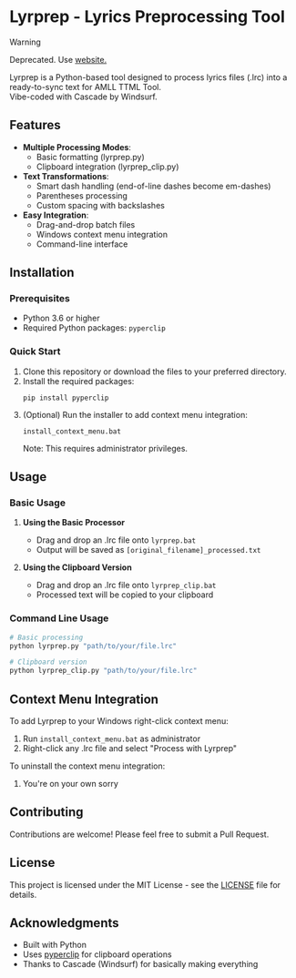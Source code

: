 # Lyrprep - Lyrics Preprocessing Tool

> [!WARNING]
> Deprecated. Use [website.](https://lyrprep.spicylyrics.org)

Lyrprep is a Python-based tool designed to process lyrics files (.lrc) into a ready-to-sync text for AMLL TTML Tool.  
Vibe-coded with Cascade by Windsurf.

## Features

- **Multiple Processing Modes**:
  - Basic formatting (lyrprep.py)
  - Clipboard integration (lyrprep_clip.py)
- **Text Transformations**:
  - Smart dash handling (end-of-line dashes become em-dashes)
  - Parentheses processing
  - Custom spacing with backslashes
- **Easy Integration**:
  - Drag-and-drop batch files
  - Windows context menu integration
  - Command-line interface

## Installation

### Prerequisites
- Python 3.6 or higher
- Required Python packages: `pyperclip`

### Quick Start

1. Clone this repository or download the files to your preferred directory.
2. Install the required packages:
   ```
   pip install pyperclip
   ```
3. (Optional) Run the installer to add context menu integration:
   ```
   install_context_menu.bat
   ```
   Note: This requires administrator privileges.

## Usage

### Basic Usage

1. **Using the Basic Processor**
   - Drag and drop an .lrc file onto `lyrprep.bat`
   - Output will be saved as `[original_filename]_processed.txt`

2. **Using the Clipboard Version**
   - Drag and drop an .lrc file onto `lyrprep_clip.bat`
   - Processed text will be copied to your clipboard

### Command Line Usage

```bash
# Basic processing
python lyrprep.py "path/to/your/file.lrc"

# Clipboard version
python lyrprep_clip.py "path/to/your/file.lrc"
```

## Context Menu Integration

To add Lyrprep to your Windows right-click context menu:

1. Run `install_context_menu.bat` as administrator
2. Right-click any .lrc file and select "Process with Lyrprep"

To uninstall the context menu integration:

1. You're on your own sorry

## Contributing

Contributions are welcome! Please feel free to submit a Pull Request.

## License

This project is licensed under the MIT License - see the [LICENSE](LICENSE) file for details.

## Acknowledgments

- Built with Python
- Uses [pyperclip](https://pypi.org/project/pyperclip/) for clipboard operations
- Thanks to Cascade (Windsurf) for basically making everything
